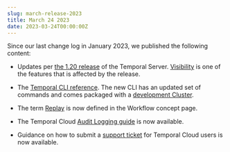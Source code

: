 ```yaml
---
slug: march-release-2023
title: March 24 2023
date: 2023-03-24T00:00:00Z
---
```


Since our last change log in January 2023, we published the following content:

- Updates per [the 1.20 release](https://github.com/temporalio/temporal/releases/tag/v1.20.0) of the Temporal Server.
  [Visibility](/visibility) is one of the features that is affected by the release.

- The [Temporal CLI reference](/cli).
  The new CLI has an updated set of commands and comes packaged with a [development Cluster](/cli/server).

- The term [Replay](/workflows#replays) is now defined in the Workflow concept page.

- The Temporal Cloud [Audit Logging guide](/cloud/audit-logging) is now available.

- Guidance on how to submit a [support ticket](/cloud/support#support-ticket) for Temporal Cloud users is now available.
